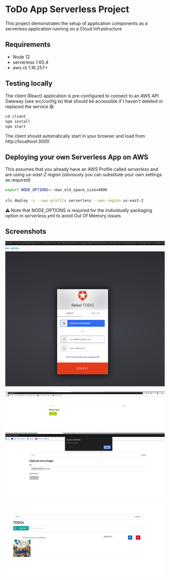 # ToDo App Serverless Project

This project demonstrates the setup of application components as 
a serverless application running on a Cloud Infrastructure

## Requirements
* Node 12
* serverless 1.60.4
* aws cli 1.16.257+


## Testing locally 
The client (React) application is pre-configured to connect to an AWS API Gateway (see src/config.ts)
that should be accessible if I haven't deleted or replaced the service 😄
```
cd client
npm install
npm start
```
The client should automatically start in your browser and load from http://localhost:3000

## Deploying your own Serverless App on AWS
This assumes that you already have an AWS Profile called *serverless* and are using *us-east-2* region
(obviously you can substitute your own settings as required)
```sh
export NODE_OPTIONS=--max_old_space_size=4096

sls deploy -v --aws-profile serverless --aws-region us-east-2
```
:warning: Note that NODE_OPTIONS is required for the _individually_ packaging option in *serverless.yml* to avoid Out Of Memory issues 

## Screenshots
![login](https://github.com/rpuggian/cloud-developer-todo-app/blob/master/screenshots/login.png)

![home](https://github.com/rpuggian/cloud-developer-todo-app/blob/master/screenshots/home.png)

![image](https://github.com/rpuggian/cloud-developer-todo-app/blob/master/screenshots/image_upload.png)

![tasks](https://github.com/rpuggian/cloud-developer-todo-app/blob/master/screenshots/tasks.png)


